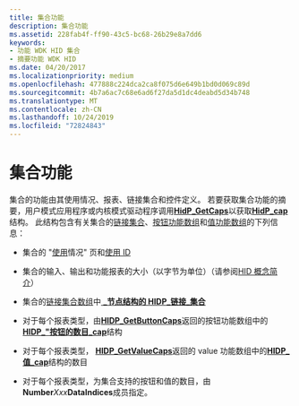 ```yaml
---
title: 集合功能
description: 集合功能
ms.assetid: 228fab4f-ff90-43c5-bc68-26b29e8a7dd6
keywords:
- 功能 WDK HID 集合
- 摘要功能 WDK HID
ms.date: 04/20/2017
ms.localizationpriority: medium
ms.openlocfilehash: 477888c224dca2ca8f075d6e649b1bd0d069c89d
ms.sourcegitcommit: 4b7a6ac7c68e6ad6f27da5d1dc4deabd5d34b748
ms.translationtype: MT
ms.contentlocale: zh-CN
ms.lasthandoff: 10/24/2019
ms.locfileid: "72824843"
---
```

# <a name="collection-capability"></a>集合功能





集合的功能由其使用情况、报表、链接集合和控件定义。 若要获取集合功能的摘要，用户模式应用程序或内核模式驱动程序调用[**HidP\_GetCaps**](https://docs.microsoft.com/windows-hardware/drivers/ddi/hidpi/nf-hidpi-hidp_getcaps)以获取[**HidP\_cap**](https://docs.microsoft.com/windows-hardware/drivers/ddi/hidpi/ns-hidpi-_hidp_caps)结构。 此结构包含有关集合的[链接集合](link-collections.md)、[按钮功能数组](button-capability-arrays.md)和[值功能数组](value-capability-arrays.md)的下列信息：

-   集合的 "[使用](hid-usages.md#usage-page)情况" 页和[使用 ID](hid-usages.md#usage-id)

-   集合的输入、输出和功能报表的大小（以字节为单位）（请参阅[HID 概念简介](introduction-to-hid-concepts.md)）

-   集合的[链接集合数组](link-collections.md#ddk-link-collection-array-kg)中[ **\_节点结构的 HIDP\_链接\_集合**](https://docs.microsoft.com/windows-hardware/drivers/ddi/hidpi/ns-hidpi-_hidp_link_collection_node)

-   对于每个报表类型，由[**HIDP\_GetButtonCaps**](https://docs.microsoft.com/windows-hardware/drivers/ddi/hidpi/nf-hidpi-hidp_getbuttoncaps)返回的按钮功能数组中的[**HIDP\_"按钮的数目\_cap**](https://docs.microsoft.com/windows-hardware/drivers/ddi/hidpi/ns-hidpi-_hidp_button_caps)结构

-   对于每个报表类型， [**HIDP\_GetValueCaps**](https://docs.microsoft.com/windows-hardware/drivers/ddi/hidpi/nf-hidpi-hidp_getvaluecaps)返回的 value 功能数组中的[**HIDP\_值\_cap**](https://docs.microsoft.com/windows-hardware/drivers/ddi/hidpi/ns-hidpi-_hidp_value_caps)结构的数目

-   对于每个报表类型，为集合支持的按钮和值的数目，由**Number***Xxx***DataIndices**成员指定。

 

 




